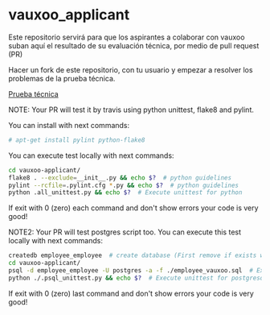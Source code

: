 vauxoo_applicant
================

Este repositorio servirá para que los aspirantes a colaborar con vauxoo suban aquí el resultado de su evaluación técnica, por medio de pull request (PR)

Hacer un fork de este repositorio, con tu usuario y empezar a resolver los problemas de la prueba técnica.

[Prueba técnica](https://docs.google.com/forms/d/1yK7JNVM7kUchQrfU5hMEs3pqurvvR92VeXb-hUR7OP8/viewform?usp=send_form)

NOTE: Your PR will test it by travis using python unittest, flake8 and pylint.

You can install with next commands:

```bash
# apt-get install pylint python-flake8
```
You can execute test locally with next commands:
```bash
cd vauxoo-applicant/
flake8 . --exclude=__init__.py && echo $?  # python guidelines
pylint --rcfile=.pylint.cfg *.py && echo $?  # python guidelines
python .all_unittest.py && echo $?  # Execute unittest for python
```
If exit with 0 (zero) each command and don't show errors your code is very good!

NOTE2: Your PR will test postgres script too.
You can execute this test locally with next commands:
```bash
createdb employee_employee  # create database (First remove if exists with "dropdb employee_employee")
cd vauxoo-applicant/
psql -d employee_employee -U postgres -a -f ./employee_vauxoo.sql  # Execute sql file
python ./.psql_unittest.py && echo $?  # Execute unittest for postgresql
```
If exit with 0 (zero) last command and don't show errors your code is very good!
